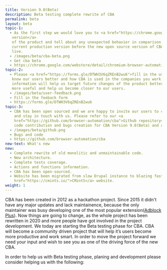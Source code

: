 ```yaml
---
title: Version 9.0(Beta)
description: Beta testing complete rewrite of CBA
permalink: beta
layout: beta
topic-1: 
  - As the first step we would love you to <a href="https://chrome.google.com/webstore/detail/chromium-browser-automati/hmgbhkpkdcbhmniaidjjfbpilnbohabl">try out the Beta
   version</a>
   of the product and tell about any unexpected behavior in comparison to the
   current production version before the new open source version of CBA goes
   live.
  - /images/beta/cba-beta.png
  - Get cba beta
  - https://chrome.google.com/webstore/detail/chromium-browser-automati/hmgbhkpkdcbhmniaidjjfbpilnbohabl
topic-2: 
  - Please <a href="https://forms.gle/DTWH3V6qZREnB2wu6">fill in the user survey</a> so we
   know our users better and how CBA is used in the companies you work. That
   information will help us target future changes of the product better, make it
   more useful and help us become closer to our users.
  - /images/beta/user-feedback.png
  - Fill in the feeback form
  - https://forms.gle/DTWH3V6qZREnB2wu6
topic-3: 
  - CBA has been open sourced and we are happy to invite our users to contribute
    and stay in touch with us. Please refer to our <a
    href="https://github.com/browser-automation/cba">Github repository</a> for
    code contribution and bugs creation for CBA Version 9.0(Beta) and above.
  - /images/beta/github.png
  - Bugs and code
  - https://github.com/browser-automation/cba
new-text: What's new
new:
  - Complete rewrite of old monolitic and unmaintainable code.
  - New architecture.
  - Complete tests coverage.
  - Actions and functions information.
  - CBA has been open-sourced.
  - Website has been migrated from slow Drupal instance to blazing fast <a
    href="https://cmints.io/">CMintS</a> website.
weight: 1
---
```


CBA has been created in 2012 as a hackathon project. Since 2015 it didn't have
any major updates and lack maintainence, because the only maintainer was busy
developing one of the most popular extension([Adblock
Plus](https://adblockplus.org/)). Now things are going to change, as the whole
project has been rewritten in 2020 and more people have got involved in the
project development. We today are starting the Beta testing phase for CBA. CBA
will become a community driven project that will help it’s users become more
productive and work smart. In order to move the project forward we need your
input and wish to see you as one of the driving force of the new CBA.

In order to help us with Beta testing phase, planing and development please
consider helping us with the following:
